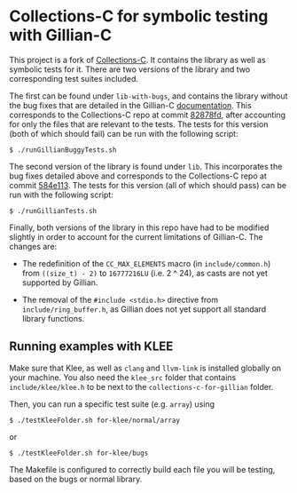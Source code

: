 # Collections-C for symbolic testing with Gillian-C

This project is a fork of [Collections-C](https://github.com/srdja/Collections-C).
It contains the library as well as symbolic tests for it. There are two 
versions of the library and two corresponding test suites included.

The first can be found under `lib-with-bugs`, and contains the library 
without the bug fixes that are detailed in the Gillian-C [documentation](https://gillianplatform.github.io/docs/c/cstest/). This corresponds to the Collections-C repo at commit [82878fd](https://github.com/srdja/Collections-C/tree/82878fd92a4586e7f2b1e476be335441f07ca92f), after accounting for only the files
that are relevant to the tests. The tests for this version 
(both of which should fail) can be run with the following script:

```
$ ./runGillianBuggyTests.sh
```

The second version of the library is found under `lib`. This incorporates the
bug fixes detailed above and corresponds to the Collections-C repo at commit [584e113](https://github.com/srdja/Collections-C/tree/584e113e123ac30fe78b3e92d70f6c40a066960d). The tests for this version 
(all of which should pass) can be run with the following script:

```
$ ./runGillianTests.sh
```

Finally, both versions of the library in this repo have had to be modified
slightly in order to account for the current limitations of Gillian-C. The changes are:

- The redefinition of the `CC_MAX_ELEMENTS` macro (in `include/common.h`) from 
  `((size_t) - 2)` to `16777216LU` (i.e. 2 ^ 24), as casts are not yet supported
  by Gillian.

- The removal of the `#include <stdio.h>` directive from `include/ring_buffer.h`,
  as Gillian does not yet support all standard library functions.

## Running examples with KLEE

Make sure that Klee, as well as `clang` and `llvm-link` is installed globally on your machine.
You also need the `klee_src` folder that contains `include/klee/klee.h` to be next to the `collections-c-for-gillian` folder.

Then, you can run a specific test suite (e.g. `array`) using

```
$ ./testKleeFolder.sh for-klee/normal/array
```

or

```
$ ./testKleeFolder.sh for-klee/bugs
```

The Makefile is configured to correctly build each file you will be testing, based on the bugs or normal library.
